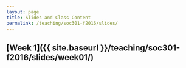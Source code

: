 ```yaml
---
layout: page
title: Slides and Class Content
permalink: /teaching/soc301-f2016/slides/
---
```



## [Week 1]({{ site.baseurl }}/teaching/soc301-f2016/slides/week01/)